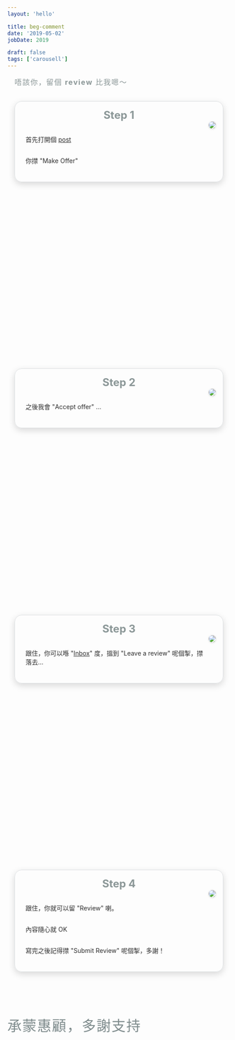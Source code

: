 ```yaml
---
layout: 'hello'

title: beg-comment
date: '2019-05-02'
jobDate: 2019

draft: false
tags: ['carousell']
---
```




<style>
  a {
    text-decoration: underline;
  }
  
  .please-leave-review-container h3 {
    margin: 1rem;
    color: #7f8c8d ;
    opacity: 0.9;
    font-weight: 100;
    letter-spacing: 0.1rem;
  }

  .step-container  {
  }

  .step-description {

    opacity: 0.9;
    text-align: left;

  }
  .thanks-purchase-container {
    margin-top: 5rem;
  }

  .thanks-for-purchase-and-support {
    color: #7f8c8d;
    font-weight: 100;
    letter-spacing: 0.1rem;
    font-size: 2rem !important;
  }

  .step-label {
    color: #7f8c8d;
    font-size: 1.5rem !important; 
    opacity: 0.9;
  }

  .step-box {
    box-shadow: rgba(0, 0, 0, 0.15) 0px 5px 15px; 
    border: 1px solid rgba(189, 195, 199, 0.5);
    border-radius: 1rem;
    min-height: 55vh; max-width: 35vh;
    padding: 2rem;
    margin: 1rem;
    display: flex;
    flex-direction:column;
    justify-content: space-between;
  }

  .post-title {display: none;}

  .beg-comment-desktop {
    display: none;
    }

  .next-step-arrow {
    color: #95a5a6;
  }
  
  .beg-comment-mobile {
    display: flex; flex-direction: column; justify-content: space-between;
    }

  .post-header {display: none !important;}

  .post-content {margin-top: 3rem;}

  .step-box-mobile { 
    margin-top: 1rem; 

    box-shadow: rgba(0, 0, 0, 0.15) 0px 5px 15px; 
    border: 1px solid rgba(189, 195, 199, 0.5);
    border-radius: 1rem;
    padding: 1rem;
    margin: 1rem;
    display: flex;
    flex-direction: column;
    justify-content: space-between;
    align-items: center;
    
    }

  .step-box-mobile .step-content {
    display: flex; flex-direction: row;
    justify-content: space-between;
    width: 100%;
  }

  .step-box-mobile .step-image {
    max-width: 33%;
  }

  .step-box-mobile .step-description {
    display: flex;
    flex-direction: column;
    justify-content: center;
    align-items: flex-start;

    margin-top: 0.5rem;
    padding: 0.5rem;
  }

  .step-box-mobile .step-label {
    margin: 0;
  }

  .step-box-mobie .next-step-arrow {
    margin: 0.5rem;
  }

  .post-content p {
    margin-bottom: 0.2rem;
  }

  /* Extra small devices (phones, 600px and down) */
  @media only screen and (max-width: 600px) {

  }

  /* Small devices (portrait tablets and large phones, 600px and up) */
  @media only screen and (min-width: 600px) {

  }

  /* Medium devices (landscape tablets, 768px and up) */
  @media only screen and (min-width: 768px) {

  }

  /* Large devices (laptops/desktops, 992px and up) */
  @media only screen and (min-width: 992px) {

  }

  /* Extra large devices (large laptops and desktops, 1200px and up) */
  @media only screen and (min-width: 1200px) {

    .beg-comment-mobile {
      display: none;
      }

    .beg-comment-desktop {
      display: flex; 
      flex-direction: row; 
      justify-content: space-around;
      align-items: center;
    }
  }


</style>


<div class="please-leave-review-container">
  <h3 class="please-leave-review">
    唔該你，留個 <b>review</b> 比我嗯～
  </h3>
</div>

<div class="beg-comment-mobile" style="min-height: 50vh; ">

  <!-- step 1 -->
  <div class="step-box-mobile" style="">
    <h3 class="step-label">Step 1</h3>
    <div class="step-content">
      <div class="step-description">
        <p>首先打開個 <a style="text-decoration: underline" href="https://www.carousell.com.hk/p/p-1192889425/" target="_blank">post</a>
        </p>
        <p>你㩒 "Make Offer" </p>
        </div>
      <div class="step-image">
        <img width="auto" height="auto" 
          src="/beg-comment/step1/step1.png"
          style="border-radius: 1rem; box-shadow: rgba(0, 0, 0, 0.16) 0px 1px 4px;"
        />
        </div>
    </div>
  </div>

  <div>
    <i class="next-step-arrow fa-solid fa-arrow-down fa-2x"></i>
  </div>

  <!-- step 2 -->
  <div class="step-box-mobile" style="">
    <h3 class="step-label">Step 2</h3>
    <div class="step-content">
      <div class="step-description">
        <p>之後我會 "Accept offer" ...</p>
        </div>
      <div class="step-image">
        <img width="auto" height="auto" 
          src="/beg-comment/step2/hJaartk0XR.png"
          style="border-radius: 1rem; box-shadow: rgba(0, 0, 0, 0.16) 0px 1px 4px;"
        />
        </div>
    </div>
  </div>

  <div>
    <i class="next-step-arrow fa-solid fa-arrow-down fa-2x"></i>
  </div>


  <!-- step 3 -->
  <div class="step-box-mobile" style="">
    <h3 class="step-label">Step 3</h3>
    <div class="step-content">
      <div class="step-description">
        <p>跟住，你可以喺 "<a href="https://www.carousell.com.hk/inbox/" target="_blank">Inbox</a>" 度，搵到 "Leave a review" 呢個掣，㩒落去...</p>
        </div>
      <div class="step-image">
        <img width="auto" height="auto" 
          src="/beg-comment/step3/step3.png"
          style="border-radius: 1rem; box-shadow: rgba(0, 0, 0, 0.16) 0px 1px 4px;"
        />
        </div>
    </div>
  </div>

  <div>
    <i class="next-step-arrow fa-solid fa-arrow-down fa-2x"></i>
  </div>

  <!-- step 4 -->
  <div class="step-box-mobile" style="">
    <h3 class="step-label">Step 4</h3>
    <div class="step-content">
      <div class="step-description">
        <p>跟住，你就可以留 "Review" 喇。</p>
        <p>內容隨心就 OK</p>
        <p>寫完之後記得㩒 "Submit Review" 呢個掣，多謝！</p>
      </div>
      <div class="step-image">
        <img width="auto" height="auto" 
          src="/beg-comment/step5/7Vn8q6F5mU.png"
          style="border-radius: 1rem; box-shadow: rgba(0, 0, 0, 0.16) 0px 1px 4px;"
        />
        </div>
    </div>
  </div>


</div>

<div class="beg-comment-desktop">

  <div>
    <div class="step-box" style="">
      <div>
        <div style="display: flex; flex-direction: row; justify-content:flex-start; width: 100%;">
          <h3 class="step-label">Step 1</h3>
        </div>
        <div class="step-description" style="display: flex; flex-direction: column; justify-content:flex-start; width: 100%; text-align: left;">
          <p>首先打開個 <a style="text-decoration: underline" href="https://www.carousell.com.hk/p/p-1192889425/" target="_blank">post</a>
          </p>
          <p>你㩒 "Make Offer" </p>
        </div>
      </div>
      <div>
        <img width="auto" height="auto" 
          src="/beg-comment/step1/step1.png"
          style="border-radius: 1rem; box-shadow: rgba(0, 0, 0, 0.16) 0px 1px 4px;"
        />
      </div>
    </div>
  </div>

  <div>
    <i class="next-step-arrow fa-solid fa-arrow-right fa-2x"></i>
  </div>

  <div>
    <div class="step-box">
      <div class="step-container">
        <div style="display: flex; flex-direction: row; justify-content:flex-start; width: 100%;">
          <h3 class="step-label">Step 2</h3>
        </div>
        <div class="step-description" style="display: flex; flex-direction: column; justify-content:flex-start; width: 100%; text-align: left;">
          <p>之後我會 "Accept offer" ...</p>
        </div>
      </div>
      <div>
        <img width="auto" height="auto" 
          src="/beg-comment/step2/step2-test.png"
          style="border-radius: 1rem; box-shadow: rgba(0, 0, 0, 0.16) 0px 1px 4px;"
        />
      </div>
    </div>
  </div>

  <div>
    <i class="next-step-arrow fa-solid fa-arrow-right fa-2x"></i>
  </div>


  <div>
    <div class="step-box">
      <div class="step-container">
        <div style="display: flex; flex-direction: row; justify-content:flex-start; width: 100%;">
          <h3 class="step-label">Step 3</h3>
        </div>
        <div class="step-description" style="display: flex; flex-direction: column; justify-content:flex-start; width: 100%; text-align: left;">
          <p>跟住，你可以喺 "<a href="https://www.carousell.com.hk/inbox/" target="_blank">Inbox</a>" 度，搵到 "Leave a review" 呢個掣，㩒落去...</p>
        </div>
      </div>
      <div>
        <img width="auto" height="auto" 
          src="/beg-comment/step3/step3.png"
          style="border-radius: 1rem; box-shadow: rgba(0, 0, 0, 0.16) 0px 1px 4px;"
        />
      </div>
    </div>
  </div>

  <div>
    <i class="next-step-arrow fa-solid fa-arrow-right fa-2x"></i>
  </div>


  <div>
    <div class="step-box">
      <div class="step-container">
        <div style="display: flex; flex-direction: row; justify-content:flex-start; width: 100%;">
          <h3 class="step-label">Step 4</h3>
        </div>
        <div class="step-description" style="display: flex; flex-direction: column; justify-content:flex-start; width: 100%; text-align: left;">
          <p>跟住，你就可以留 "Review" 喇。</p>
          <p>內容隨心就 "OK"</p>
          <p>寫完之後記得㩒 "Submit Review" 呢個掣，多謝！</p>
        </div>
      </div>
      <div>
        <img width="auto" height="auto" 
          src="/beg-comment/step5/7Vn8q6F5mU.png"
          style="border-radius: 1rem; box-shadow: rgba(0, 0, 0, 0.16) 0px 1px 4px;"
        />
      </div>
    </div>
  </div>

</div>

<div class="thanks-purchase-container">
  <h3 class="thanks-for-purchase-and-support">
    承蒙惠顧，多謝支持
  </h3>
</div>

